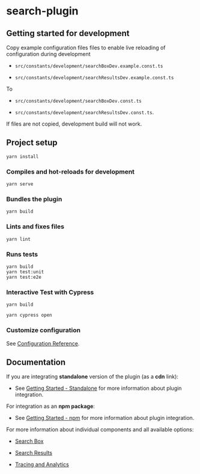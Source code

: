 # search-plugin

## Getting started for development

Copy example configuration files files to enable live reloading of configuration during development

- `src/constants/development/searchBoxDev.example.const.ts`

- `src/constants/development/searchResultsDev.example.const.ts`

To

- `src/constants/development/searchBoxDev.const.ts`

- `src/constants/development/searchResultsDev.const.ts`.

If files are not copied, development build will not work.

## Project setup

```
yarn install
```

### Compiles and hot-reloads for development

```
yarn serve
```

### Bundles the plugin

```
yarn build
```

### Lints and fixes files

```
yarn lint
```

### Runs tests

```
yarn build
yarn test:unit
yarn test:e2e
```

### Interactive Test with Cypress

```
yarn build

yarn cypress open
```

### Customize configuration

See [Configuration Reference](https://cli.vuejs.org/config/).

## Documentation

If you are integrating **standalone** version of the plugin (as a **cdn** link):

- See [Getting Started - Standalone](/docs/getting-started-standalone.md) for more information about plugin integration.

For integration as an **npm package**:

- See [Getting Started - npm](/docs/getting-started-npm.md) for more information about plugin integration.

For more information about individual components and all available options:

- [Search Box](/docs/components/search-box.md)

- [Search Results](/docs/components/search-results.md)

- [Tracing and Analytics](/docs/components/tracking.md)
